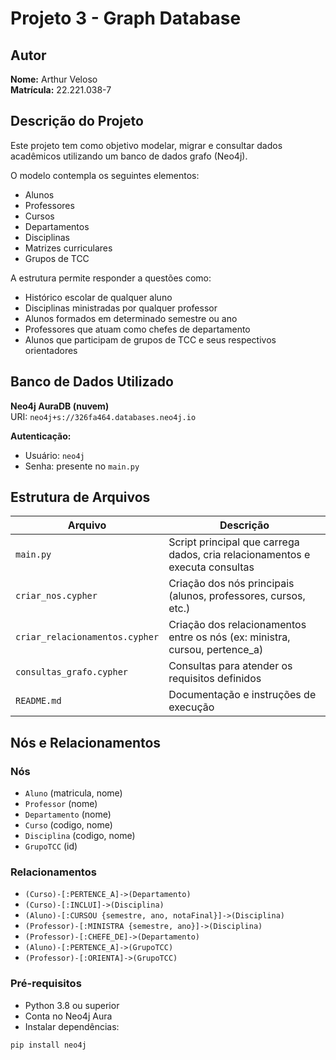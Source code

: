 # Projeto 3 - Graph Database

## Autor

**Nome:** Arthur Veloso  
**Matrícula:** 22.221.038-7

## Descrição do Projeto

Este projeto tem como objetivo modelar, migrar e consultar dados acadêmicos utilizando um banco de dados grafo (Neo4j).

O modelo contempla os seguintes elementos:

- Alunos  
- Professores  
- Cursos  
- Departamentos  
- Disciplinas  
- Matrizes curriculares  
- Grupos de TCC

A estrutura permite responder a questões como:

- Histórico escolar de qualquer aluno  
- Disciplinas ministradas por qualquer professor  
- Alunos formados em determinado semestre ou ano  
- Professores que atuam como chefes de departamento  
- Alunos que participam de grupos de TCC e seus respectivos orientadores

## Banco de Dados Utilizado

**Neo4j AuraDB (nuvem)**  
URI: `neo4j+s://326fa464.databases.neo4j.io`  

**Autenticação:**  
- Usuário: `neo4j`  
- Senha: presente no `main.py`

## Estrutura de Arquivos

| Arquivo                        | Descrição                                                                 |
|-------------------------------|---------------------------------------------------------------------------|
| `main.py`                     | Script principal que carrega dados, cria relacionamentos e executa consultas |
| `criar_nos.cypher`            | Criação dos nós principais (alunos, professores, cursos, etc.)             |
| `criar_relacionamentos.cypher`| Criação dos relacionamentos entre os nós (ex: ministra, cursou, pertence_a)|
| `consultas_grafo.cypher`      | Consultas para atender os requisitos definidos                             |
| `README.md`                   | Documentação e instruções de execução                                      |

## Nós e Relacionamentos

### Nós

- `Aluno` (matricula, nome)  
- `Professor` (nome)  
- `Departamento` (nome)  
- `Curso` (codigo, nome)  
- `Disciplina` (codigo, nome)  
- `GrupoTCC` (id)

### Relacionamentos

- `(Curso)-[:PERTENCE_A]->(Departamento)`  
- `(Curso)-[:INCLUI]->(Disciplina)`  
- `(Aluno)-[:CURSOU {semestre, ano, notaFinal}]->(Disciplina)`  
- `(Professor)-[:MINISTRA {semestre, ano}]->(Disciplina)`  
- `(Professor)-[:CHEFE_DE]->(Departamento)`  
- `(Aluno)-[:PERTENCE_A]->(GrupoTCC)`  
- `(Professor)-[:ORIENTA]->(GrupoTCC)`

### Pré-requisitos

- Python 3.8 ou superior  
- Conta no Neo4j Aura  
- Instalar dependências:

```bash
pip install neo4j
